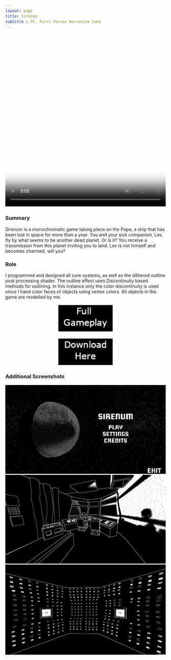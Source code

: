 ```yaml
---
layout: page
title: Sirenum
subtitle : PC, First Person Narrative Game
---
```


<video width="100%" height="540" controls poster="/assets/img/Sirenum4.PNG">
  <source src="/assets/img/Sirenum.mp4" type="video/mp4">
</video>

### Summary
Sirenum is a monochromatic game taking place on the Pope, a ship that has been lost in space for more than a year. You and your sick companion, Lev, fly by what seems to be another dead planet. Or is it?  You receive a transmission from this planet inviting you to land. Lev is not himself and becomes charmed, will you?

### Role
I programmed and designed all core systems, as well as the dithered outline post processing shader. The outline effect uses Discontinuity based methods for outlining. In this instance only the color discontinuity is used since I hand color faces of objects using vertex colors. All objects in the game are modelled by me.

<a href="https://youtu.be/bf6qj9Jp7N4">
<img 
    style="display: block; 
           margin-left: auto;
           margin-right: auto;
           width: 35%;"
    src="/assets/img/webFullGameplay.png" 
    alt="Sirenum Full Gameplay">
  </a>
  
<br>
  
<a href="https://thomasporta.itch.io/sirenum">
<img 
    style="display: block; 
           margin-left: auto;
           margin-right: auto;
           width: 35%;"
    src="/assets/img/webDownloadHere.png" 
    alt="Sirenum Download">
  </a>

### Additional Screenshots

![Sirenum1](/assets/img/Sirenum1.png) <br>
![Sirenum2](/assets/img/Sirenum2.png) <br>
![Sirenum3](/assets/img/Sirenum3.png) <br>




